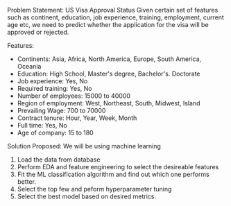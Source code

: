 Problem Statement: US Visa Approval Status
Given certain set of features such as continent, education, job experience, training, employment, current age etc, we need to predict whether the application for the visa will be approved or rejected. 

Features:
- Continents: Asia, Africa, North America, Europe, South America, Oceania
- Education: High School, Master's degree, Bachelor's. Doctorate
- Job experience: Yes, No
- Required training: Yes, No
- Number of employees: 15000 to 40000
- Region of employment: West, Northeast, South, Midwest, Island
- Prevailing Wage: 700 to 70000
- Contract tenure: Hour, Year, Week, Month
- Full time: Yes, No
- Age of company: 15 to 180

Solution Proposed: 
We will be using machine learning
1. Load the data from database
2. Perform EDA and feature engineering to select the desireable features
3. Fit the ML classification algorithm and find out which one performs better.
4. Select the top few and peform hyperparameter tuning
5. Select the best model based on desired metrics. 